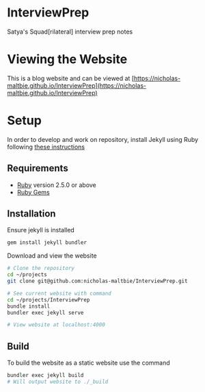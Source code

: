 # InterviewPrep
Satya's Squad[rilateral] interview prep notes

# Viewing the Website

This is a blog website and can be viewed at [https://nicholas-maltbie.github.io/InterviewPrep](https://nicholas-maltbie.github.io/InterviewPrep)

# Setup

In order to develop and work on repository, install Jekyll
using Ruby following [these instructions](https://jekyllrb.com/docs/installation/)

## Requirements
* [Ruby](https://www.ruby-lang.org/en/downloads/) version 2.5.0 or above
* [Ruby Gems](https://rubygems.org/pages/download)

## Installation
Ensure jekyll is installed
```bash
gem install jekyll bundler
```

Download and view the website
```bash
# Clone the repository
cd ~/projects
git clone git@github.com:nicholas-maltbie/InterviewPrep.git

# See current website with command
cd ~/projects/InterviewPrep
bundle install
bundler exec jekyll serve

# View website at localhost:4000

```

## Build

To build the website as a static website use the command
```bash
bundler exec jekyll build
# Will output website to ./_build
```
